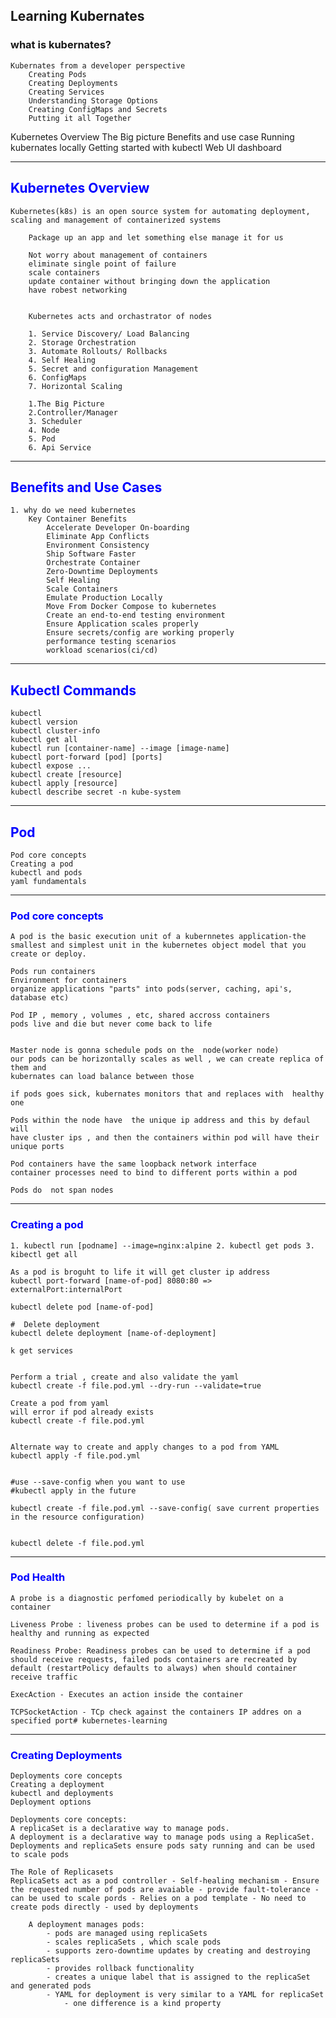 ## Learning Kubernates

### what is kubernates?

    Kubernates from a developer perspective
        Creating Pods
        Creating Deployments
        Creating Services
        Understanding Storage Options
        Creating ConfigMaps and Secrets
        Putting it all Together

Kubernetes Overview
The Big picture
Benefits and use case
Running kubernates locally
Getting started with kubectl
Web UI dashboard

---
## <span style="color:blue;">Kubernetes Overview</span>

    Kubernetes(k8s) is an open source system for automating deployment, scaling and management of containerized systems

        Package up an app and let something else manage it for us

        Not worry about management of containers
        eliminate single point of failure
        scale containers
        update container without bringing down the application
        have robest networking


        Kubernetes acts and orchastrator of nodes

        1. Service Discovery/ Load Balancing
        2. Storage Orchestration
        3. Automate Rollouts/ Rollbacks
        4. Self Healing
        5. Secret and configuration Management
        6. ConfigMaps
        7. Horizontal Scaling

        1.The Big Picture 
        2.Controller/Manager 
        3. Scheduler 
        4. Node 
        5. Pod 
        6. Api Service

---
## <span style="color:blue;">Benefits and Use Cases</span>

    1. why do we need kubernetes
        Key Container Benefits
            Accelerate Developer On-boarding
            Eliminate App Conflicts
            Environment Consistency
            Ship Software Faster
            Orchestrate Container
            Zero-Downtime Deployments
            Self Healing
            Scale Containers
            Emulate Production Locally
            Move From Docker Compose to kubernetes
            Create an end-to-end testing environment
            Ensure Application scales properly
            Ensure secrets/config are working properly
            performance testing scenarios
            workload scenarios(ci/cd)

---
## <span style="color:blue;">Kubectl Commands</span>

    kubectl
    kubectl version
    kubectl cluster-info
    kubectl get all
    kubectl run [container-name] --image [image-name]
    kubectl port-forward [pod] [ports]
    kubectl expose ...
    kubectl create [resource]
    kubectl apply [resource]
    kubectl describe secret -n kube-system

---
## <span style="color:blue;">Pod</span>

    Pod core concepts
    Creating a pod
    kubectl and pods
    yaml fundamentals

---
### <span style="color:blue;">Pod core concepts</span>

    A pod is the basic execution unit of a kubernnetes application-the smallest and simplest unit in the kubernetes object model that you create or deploy.

    Pods run containers
    Environment for containers
    organize applications "parts" into pods(server, caching, api's, database etc)

    Pod IP , memory , volumes , etc, shared accross containers
    pods live and die but never come back to life


    Master node is gonna schedule pods on the  node(worker node)
    our pods can be horizontally scales as well , we can create replica of them and
    kubernates can load balance between those

    if pods goes sick, kubernates monitors that and replaces with  healthy one

    Pods within the node have  the unique ip address and this by defaul will 
    have cluster ips , and then the containers within pod will have their unique ports

    Pod containers have the same loopback network interface
    container processes need to bind to different ports within a pod

    Pods do  not span nodes

---
### <span style="color:blue;">Creating a pod</span>

    1. kubectl run [podname] --image=nginx:alpine 2. kubectl get pods 3. kibectl get all

    As a pod is broguht to life it will get cluster ip address
    kubectl port-forward [name-of-pod] 8080:80 => externalPort:internalPort

    kubectl delete pod [name-of-pod]

    #  Delete deployment
    kubectl delete deployment [name-of-deployment]

    k get services


    Perform a trial , create and also validate the yaml
    kubectl create -f file.pod.yml --dry-run --validate=true

    Create a pod from yaml
    will error if pod already exists
    kubectl create -f file.pod.yml


    Alternate way to create and apply changes to a pod from YAML
    kubectl apply -f file.pod.yml


    #use --save-config when you want to use
    #kubectl apply in the future

    kubectl create -f file.pod.yml --save-config( save current properties in the resource configuration)


    kubectl delete -f file.pod.yml

---
### <span style="color:blue;">Pod Health</span>
    A probe is a diagnostic perfomed periodically by kubelet on a container

    Liveness Probe : liveness probes can be used to determine if a pod is healthy and running as expected

    Readiness Probe: Readiness probes can be used to determine if a pod should receive requests, failed pods containers are recreated by default (restartPolicy defaults to always) when should container receive traffic

    ExecAction - Executes an action inside the container

    TCPSocketAction - TCp check against the containers IP addres on a specified port# kubernetes-learning

---
### <span style="color:blue;">Creating Deployments</span>

    Deployments core concepts
    Creating a deployment
    kubectl and deployments
    Deployment options

    Deployments core concepts:
    A replicaSet is a declarative way to manage pods.
    A deployment is a declarative way to manage pods using a ReplicaSet.
    Deployments and replicaSets ensure pods saty running and can be used to scale pods

    The Role of Replicasets
    ReplicaSets act as a pod controller - Self-healing mechanism - Ensure the requested number of pods are avaiable - provide fault-tolerance - can be used to scale pords - Relies on a pod template - No need to create pods directly - used by deployments

        A deployment manages pods:
            - pods are managed using replicaSets
            - scales replicaSets , which scale pods
            - supports zero-downtime updates by creating and destroying replicaSets
            - provides rollback functionality
            - creates a unique label that is assigned to the replicaSet and generated pods
            - YAML for deployment is very similar to a YAML for replicaSet
                - one difference is a kind property

